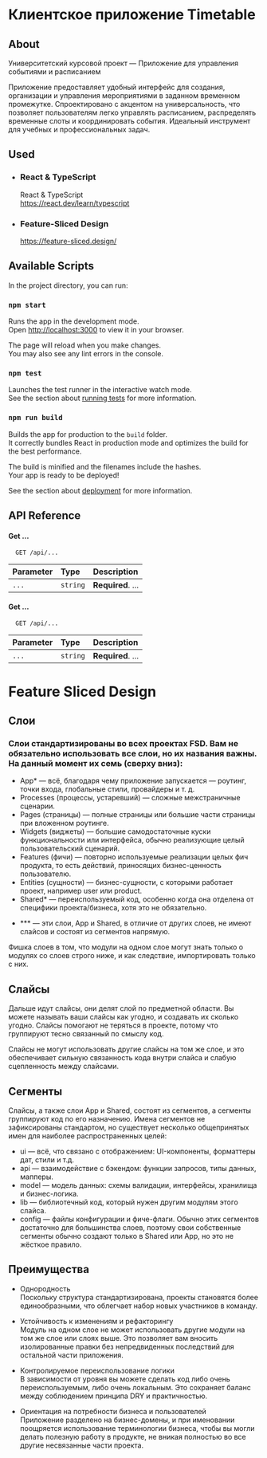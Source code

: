 # Клиентское приложение Timetable


## About

Университетский курсовой проект — Приложение для управления событиями и расписанием

Приложение предоставляет удобный интерфейс для создания, организации и управления мероприятиями в заданном временном промежутке. Спроектировано с акцентом на универсальность, что позволяет пользователям легко управлять расписанием, распределять временные слоты и координировать события. Идеальный инструмент для учебных и профессиональных задач.


## Used

* ### React & TypeScript
    React & TypeScript \
    https://react.dev/learn/typescript

* ### Feature-Sliced Design
    https://feature-sliced.design/


## Available Scripts

In the project directory, you can run:

### `npm start`

Runs the app in the development mode.\
Open [http://localhost:3000](http://localhost:3000) to view it in your browser.

The page will reload when you make changes.\
You may also see any lint errors in the console.

### `npm test`

Launches the test runner in the interactive watch mode.\
See the section about [running tests](https://facebook.github.io/create-react-app/docs/running-tests) for more information.

### `npm run build`

Builds the app for production to the `build` folder.\
It correctly bundles React in production mode and optimizes the build for the best performance.

The build is minified and the filenames include the hashes.\
Your app is ready to be deployed!

See the section about [deployment](https://facebook.github.io/create-react-app/docs/deployment) for more information.



## API Reference

#### Get ...

```http
  GET /api/...
```

| Parameter | Type     | Description                |
| :-------- | :------- | :------------------------- |
| `...` | `string` | **Required**. ... |

#### Get ...

```http
  GET /api/...
```

| Parameter | Type     | Description                       |
| :-------- | :------- | :-------------------------------- |
| `...`      | `string` | **Required**. ... |


# Feature Sliced Design
## Слои
### Слои стандартизированы во всех проектах FSD. Вам не обязательно использовать все слои, но их названия важны. На данный момент их семь (сверху вниз):

- App* — всё, благодаря чему приложение запускается — роутинг, точки входа, глобальные стили, провайдеры и т. д.
- Processes (процессы, устаревший) — сложные межстраничные сценарии.
- Pages (страницы) — полные страницы или большие части страницы при вложенном роутинге.
- Widgets (виджеты) — большие самодостаточные куски функциональности или интерфейса, обычно реализующие целый пользовательский сценарий.
- Features (фичи) — повторно используемые реализации целых фич продукта, то есть действий, приносящих бизнес-ценность пользователю.
- Entities (сущности) — бизнес-сущности, с которыми работает проект, например user или product.
- Shared* — переиспользуемый код, особенно когда она отделена от специфики проекта/бизнеса, хотя это не обязательно.
* *** — эти слои, App и Shared, в отличие от других слоев, не имеют слайсов и состоят из сегментов напрямую.

Фишка слоев в том, что модули на одном слое могут знать только о модулях со слоев строго ниже, и как следствие, импортировать только с них.

## Слайсы
Дальше идут слайсы, они делят слой по предметной области. Вы можете называть ваши слайсы как угодно, и создавать их сколько угодно. Слайсы помогают не теряться в проекте, потому что группируют тесно связанный по смыслу код.

Слайсы не могут использовать другие слайсы на том же слое, и это обеспечивает сильную связанность кода внутри слайса и слабую сцепленность между слайсами.

## Сегменты
Слайсы, а также слои App и Shared, состоят из сегментов, а сегменты группируют код по его назначению. Имена сегментов не зафиксированы стандартом, но существует несколько общепринятых имен для наиболее распространенных целей:

- ui — всё, что связано с отображением: UI-компоненты, форматтеры дат, стили и т.д.
- api — взаимодействие с бэкендом: функции запросов, типы данных, мапперы.
- model — модель данных: схемы валидации, интерфейсы, хранилища и бизнес-логика.
- lib — библиотечный код, который нужен другим модулям этого слайса.
- config — файлы конфигурации и фиче-флаги.
Обычно этих сегментов достаточно для большинства слоев, поэтому свои собственные сегменты обычно создают только в Shared или App, но это не жёсткое правило.

## Преимущества
- Однородность \
Поскольку структура стандартизирована, проекты становятся более единообразными, что облегчает набор новых участников в команду.

- Устойчивость к изменениям и рефакторингу \
Модуль на одном слое не может использовать другие модули на том же слое или слоях выше.
Это позволяет вам вносить изолированные правки без непредвиденных последствий для остальной части приложения.

- Контролируемое переиспользование логики \
В зависимости от уровня вы можете сделать код либо очень переиспользуемым, либо очень локальным.
Это сохраняет баланс между соблюдением принципа DRY и практичностью.

- Ориентация на потребности бизнеса и пользователей \
Приложение разделено на бизнес-домены, и при именовании поощряется использование терминологии бизнеса, чтобы вы могли делать полезную работу в продукте, не вникая полностью во все другие несвязанные части проекта.